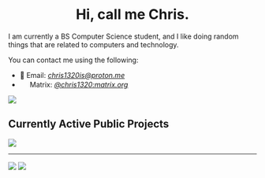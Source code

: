 <h1 align="center">Hi, call me Chris.</h1>
<p>I am currently a BS Computer Science student, and I like doing random things that are related to computers and technology.</p>

<p>You can contact me using the following:</p>
<ul>
    <li>📧 Email: <a href="mailto:chris1320is@proton.me"><i>chris1320is@proton.me</i></a></li>
    <li><img src="https://matrix.org/favicon-32x32.png" width="16px" height="16px"></img> Matrix: <a href="https://matrix.to/#/@chris1320:matrix.org"><i>@chris1320:matrix.org</i></a></li>
</ul>

<img src="https://komarev.com/ghpvc/?username=Chris1320&color=blueviolet&style=for-the-badge"></img>

<h2>Currently Active Public Projects</h2>
<a href="https://github.com/Chris1320/ConfigHandler-python">
    <img src="https://github-readme-stats.vercel.app/api/pin/?username=Chris1320&repo=ConfigHandler-python&theme=nightowl&hide_border=true&locale=en" align="center"></img>
</a>

<hr/>

<img src="https://github-readme-stats.vercel.app/api/top-langs?username=Chris1320&theme=nightowl&hide_border=true&locale=en" align="center"></img>
<img src="https://github-readme-stats.vercel.app/api?username=Chris1320&count_private=true&show_icons=true&theme=nightowl&hide_border=true&locale=en" align="center"></img>
